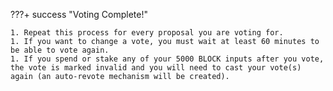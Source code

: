 
???+ success "Voting Complete!"

	1. Repeat this process for every proposal you are voting for.
	1. If you want to change a vote, you must wait at least 60 minutes to be able to vote again.
	1. If you spend or stake any of your 5000 BLOCK inputs after you vote, the vote is marked invalid and you will need to cast your vote(s) again (an auto-revote mechanism will be created).